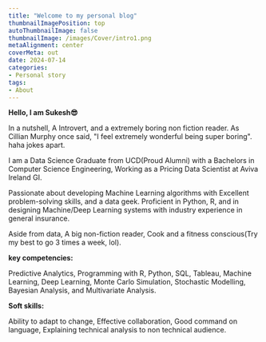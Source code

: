 ```yaml
---
title: "Welcome to my personal blog"
thumbnailImagePosition: top
autoThumbnailImage: false
thumbnailImage: /images/Cover/intro1.png
metaAlignment: center
coverMeta: out
date: 2024-07-14
categories:
- Personal story
tags:
- About
---
```


**Hello, I am Sukesh😎**

<!--more-->
In a nutshell, A Introvert, and a extremely boring non fiction reader. As Cillian Murphy once said, "I feel extremely wonderful being super boring". haha jokes apart.

I am a Data Science Graduate from UCD(Proud Alumni) with a Bachelors in Computer Science Engineering, Working as a Pricing Data Scientist at Aviva Ireland GI.

Passionate about developing Machine Learning algorithms with Excellent problem-solving skills, and a data geek. Proficient in Python, R, and in designing Machine/Deep Learning systems with industry experience in general insurance.

Aside from data, A big non-fiction reader, Cook and a fitness conscious(Try my best to go 3 times a week, lol).

**key competencies:**

Predictive Analytics, Programming with R, Python, SQL, Tableau, Machine Learning, Deep Learning, Monte Carlo Simulation, Stochastic Modelling, Bayesian Analysis, and Multivariate Analysis.

**Soft skills:**

Ability to adapt to change, Effective collaboration, Good command on language, Explaining technical analysis to non technical audience.

